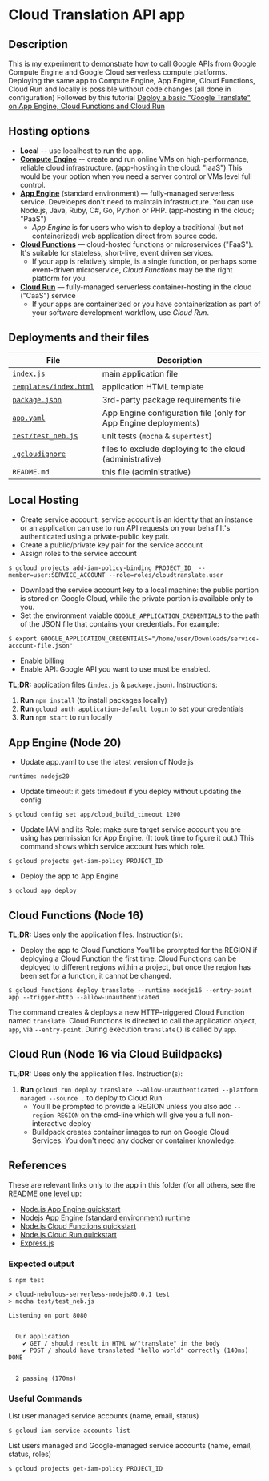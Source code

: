 # Cloud Translation API app

## Description

This is my experiment to demonstrate how to call Google APIs from Google Compute Engine and Google Cloud serverless compute platforms.
Deploying the same app to Compute Engine, App Engine, Cloud Functions, Cloud Run and locally is possible without code changes (all done in configuration)
Followed by this tutorial [Deploy a basic "Google Translate" on App Engine, Cloud Functions and Cloud Run](https://codelabs.developers.google.com/codelabs/cloud-nebulous-serverless-nodejs#0)

## Hosting options

- **Local** -- use localhost to run the app.
- **[Compute Engine](https://cloud.google.com/products/compute?hl=en)** -- create and run online VMs on high-performance, reliable cloud infrastructure. (app-hosting in the cloud: "IaaS") This would be your option when you need a server control or VMs level full control.
- **[App Engine](https://cloud.google.com/appengine)** (standard environment) — fully-managed serverless service. Develoeprs don't need to maintain infrastructure. You can use Node.js, Java, Ruby, C#, Go, Python or PHP. (app-hosting in the cloud; "PaaS")
  - _App Engine_ is for users who wish to deploy a traditional (but not containerized) web application direct from source code.
- **[Cloud Functions](https://cloud.google.com/functions)** — cloud-hosted functions or microservices ("FaaS"). It's suitable for stateless, short-live, event driven services.
  - If your app is relatively simple, is a single function, or perhaps some event-driven microservice, _Cloud Functions_ may be the right platform for you.
- **[Cloud Run](https://cloud.run)** — fully-managed serverless container-hosting in the cloud ("CaaS") service
  - If your apps are containerized or you have containerization as part of your software development workflow, use _Cloud Run_.

## Deployments and their files

| File                                           | Description                                                     |
| ---------------------------------------------- | --------------------------------------------------------------- |
| [`index.js`](index.js)                         | main application file                                           |
| [`templates/index.html`](templates/index.html) | application HTML template                                       |
| [`package.json`](package.json)                 | 3rd-party package requirements file                             |
| [`app.yaml`](app.yaml)                         | App Engine configuration file (only for App Engine deployments) |
| [`test/test_neb.js`](test/test_neb.js)         | unit tests (`mocha` &amp; `supertest`)                          |
| [`.gcloudignore`](.gcloudignore)               | files to exclude deploying to the cloud (administrative)        |
| `README.md`                                    | this file (administrative)                                      |

## Local Hosting

- Create service account: service account is an identity that an instance or an application can use to run API requests on your behalf.It's authenticated using a private-public key pair.
- Create a public/private key pair for the service account
- Assign roles to the service account

```
$ gcloud projects add-iam-policy-binding PROJECT_ID  --member=user:SERVICE_ACCOUNT --role=roles/cloudtranslate.user
```

- Download the service account key to a local machine: the public portion is stored on Google Cloud, while the private portion is available only to you.
- Set the environment vaiable `GOOGLE_APPLICATION_CREDENTIALS` to the path of the JSON file that contains your credentials.
  For example:

```
$ export GOOGLE_APPLICATION_CREDENTIALS="/home/user/Downloads/service-account-file.json"
```

- Enable billing
- Enable API: Google API you want to use must be enabled.

**TL;DR:** application files (`index.js` &amp; `package.json`). Instructions:

1. **Run** `npm install` (to install packages locally)
1. **Run** `gcloud auth application-default login` to set your credentials
1. **Run** `npm start` to run locally

## **App Engine (Node 20)**

- Update app.yaml to use the latest version of Node.js

```
runtime: nodejs20
```

- Update timeout: it gets timedout if you deploy without updating the config

```
$ gcloud config set app/cloud_build_timeout 1200
```

- Update IAM and its Role: make sure target service account you are using has permission for App Engine. (It took time to figure it out.)
  This command shows which service account has which role.

```
$ gcloud projects get-iam-policy PROJECT_ID
```

- Deploy the app to App Engine

```
$ gcloud app deploy
```

## **Cloud Functions (Node 16)**

**TL;DR:** Uses only the application files. Instruction(s):

- Deploy the app to Cloud Functions
  You'll be prompted for the REGION if deploying a Cloud Function the first time.
  Cloud Functions can be deployed to different regions within a project, but once the region has been set for a function, it cannot be changed.

```
$ gcloud functions deploy translate --runtime nodejs16 --entry-point app --trigger-http --allow-unauthenticated
```

The command creates &amp; deploys a new HTTP-triggered Cloud Function named `translate`.
Cloud Functions is directed to call the application object, `app`, via `--entry-point`. During execution `translate()` is called by `app`.

## **Cloud Run (Node 16 via Cloud Buildpacks)**

**TL;DR:** Uses only the application files. Instruction(s):

1. **Run** `gcloud run deploy translate --allow-unauthenticated --platform managed --source .` to deploy to Cloud Run
   - You'll be prompted to provide a REGION unless you also add `--region REGION` on the cmd-line which will give you a full non-interactive deploy
   - Buildpack creates container images to run on Google Cloud Services. You don't need any docker or container knowledge.

## References

These are relevant links only to the app in this folder (for all others, see the [README one level up](../README.md):

- [Node.js App Engine quickstart](https://cloud.google.com/appengine/docs/standard/nodejs/quickstart)
- [Nodejs App Engine (standard environment) runtime](https://cloud.google.com/appengine/docs/standard/nodejs/runtime)
- [Node.js Cloud Functions quickstart](https://cloud.google.com/functions/docs/quickstart-nodejs)
- [Node.js Cloud Run quickstart](https://cloud.google.com/run/docs/quickstarts/build-and-deploy/nodejs)
- [Express.js](https://expressjs.com)

### Expected output

```
$ npm test

> cloud-nebulous-serverless-nodejs@0.0.1 test
> mocha test/test_neb.js

Listening on port 8080


  Our application
    ✔ GET / should result in HTML w/"translate" in the body
    ✔ POST / should have translated "hello world" correctly (140ms)
DONE


  2 passing (170ms)
```

### Useful Commands

List user managed service accounts (name, email, status)

```
$ gcloud iam service-accounts list

```

List users managed and Google-managed service accounts (name, email, status, roles)

```
$ gcloud projects get-iam-policy PROJECT_ID
```
